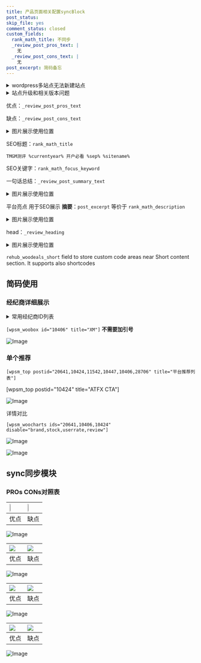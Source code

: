 ```yaml
---
title: 产品页面相关配置syncBlock
post_status: 
skip_file: yes
comment_status: closed
custom_fields:
  rank_math_title: 不同步
  _review_post_pros_text: |
    无
  _review_post_cons_text: |
    无
post_excerpt: 简码备忘
---
```

<details><summary>wordpress多站点无法新建站点</summary>

<li>和报错需要清理cookies一样的原因</li>
<li>wp-config.php里面<code>define( 'SUBDOMAIN_INSTALL', false );//子域名安装</code></li>
<li>新建子站点是用<code>define( 'SUBDOMAIN_INSTALL', true);//子域名安装</code> 完成以后，改成<code>false</code></li>
</details>

<details><summary>站点升级和相关版本问题</summary>

<p>wordpress：5.9.9
woocommerce：7.5.1
出现问题的地方：主题选项里面>><strong>Product layout >>compact style</strong></p>
<p>如何出现没有用过的字段 导致无法保存。先导出配置 然后进行修改，后面再次恢复即可。</p>
<p>出现部分字段无法显示时，需要返回默认布局后，对产品进行保存就好了。</p>
<p></p>
</details>

优点：`_review_post_pros_text`

缺点：`_review_post_cons_text`

<details><summary>图片展示使用位置</summary>

<img src="https://prod-files-secure.s3.us-west-2.amazonaws.com/39ed1227-6d7d-4570-be36-9ccd4a2c4241/f51d3d83-55d4-4bdf-9604-f37ec77ab556/Untitled.png?X-Amz-Algorithm=AWS4-HMAC-SHA256&X-Amz-Content-Sha256=UNSIGNED-PAYLOAD&X-Amz-Credential=ASIAZI2LB4666PDSEUA3%2F20250401%2Fus-west-2%2Fs3%2Faws4_request&X-Amz-Date=20250401T165522Z&X-Amz-Expires=3600&X-Amz-Security-Token=IQoJb3JpZ2luX2VjEFgaCXVzLXdlc3QtMiJHMEUCIDXpVcKOY2ZJFaHY2XhBDn1BERPWkLZNOjI4XmVYYBkDAiEAnUoHMg696cg4hogp506DRihfTNIngvhAu9couO4OdUIqiAQIwf%2F%2F%2F%2F%2F%2F%2F%2F%2F%2FARAAGgw2Mzc0MjMxODM4MDUiDM0KgkW%2FAaZuQ3Q%2FNCrcA%2BTLswoDbZeCY6X7Q2XwBVDFXWtC7ZdPhTMpTJ3Kppu3S1D3AyYXbzxGemmjy7%2FUuHHAe4Skqjb%2Fy8ZJ1kvJFApAnJa7LNPcGjtoyytA4ZSE6odJdPMVIIL%2FcCzcyxlEltj%2Bu%2BGcee1KYco4ietnCM2DDBWZvfYVM%2FowH6en8nduotlDehCP8etBkW0I4OUo72IubRL%2BHFEMX2JXNGcOeTfbx696EEdhQSc%2BFdyUOCJlGs4a%2FtSs8n42HHbr0%2FiT8J5Xv5UMs8WXG6PvPzpI%2FSKPluxnkd5d1e5IVBPH44KdHOYTyZTFL9ykK6dbOZ1My%2Bz%2BLRr6u1beGh3UhVgCGYw0KoS2N1t3HfCD9Gd0W4Sw3O4JhnGOh1IRsh1W2RzsmnF%2Fs26h%2FKS4dsstyT56ax4a7r2IYXHYymvinzqxkS%2FwsfXshQmsMhHpVw1Dl4d9on5EXdlEA5Yh5cjDUd3DTPlhAbcNRVxOyXSHEB5xV7cFAF3zpqQvOqn8%2BW9vX2s4CO8UMwe5exsjMp%2FneFCE3sem%2FR1kwRZK%2BC5UurwRvvbkB6hg%2FDtJo3Kn7YjQSBO23xcxEBHDkSwlLOJm5QJ3HcgOZdUwgI7T43ppLVWCQzQIGWgPqMVXnfufEfLSMJGfsL8GOqUB6wce%2B8Q%2B9A9so5XxF3AbPDPW0tzgtvvajVbtxIFHi%2Bz5l9ZZ1OrhsXvRUHGjdGanRyxkcJ6Uqn5JMrPYnfmlc33Le%2FkSxHDUjKJfFmwQYTpHi2Ee5A7bp1qqhN7WXb4NPDs58RAgAkU9IHHIc19hpiITT1pxU81V5gvSvDeHUfVOpePVmGCZYlllMov8%2B24e1EDmUFg7C5jkPTHNfwq4bCsYJ2X7&X-Amz-Signature=8990b44291ccd6a5bf9a3d568d518b71d79659d24b91440b279bd1312d81cdd3&X-Amz-SignedHeaders=host&x-id=GetObject" alt="Image">
</details>

SEO标题：`rank_math_title`

`TMGM测评 %currentyear% 开户必看 %sep% %sitename%`

SEO关键字：`rank_math_focus_keyword`

一句话总结：`_review_post_summary_text`

<details><summary>图片展示使用位置</summary>

<img src="https://prod-files-secure.s3.us-west-2.amazonaws.com/39ed1227-6d7d-4570-be36-9ccd4a2c4241/4b96a922-296c-4f4e-8630-d1c870cbce01/Untitled.png?X-Amz-Algorithm=AWS4-HMAC-SHA256&X-Amz-Content-Sha256=UNSIGNED-PAYLOAD&X-Amz-Credential=ASIAZI2LB466S4SIHQYR%2F20250401%2Fus-west-2%2Fs3%2Faws4_request&X-Amz-Date=20250401T165522Z&X-Amz-Expires=3600&X-Amz-Security-Token=IQoJb3JpZ2luX2VjEFgaCXVzLXdlc3QtMiJHMEUCIQCLYZ8NFItqeIMVwEegJnm6gIqihTGdLKdrPSRCeE0%2BYgIgL8EOG2dZXo5yKQBdYSSwwBtKy1eSzeNO3%2BdYtlLwIVkqiAQIwf%2F%2F%2F%2F%2F%2F%2F%2F%2F%2FARAAGgw2Mzc0MjMxODM4MDUiDMmE94FfuZ3zrTS64CrcA2ViDTRxyDqx6DnRSITJK452rz%2FY22fCbR2cvbmjk8Hq2hnzNxFf%2FivLjeI3vxo%2FGwU6OeZd5ijnAjd%2B3v3HAnB2Wd%2Fku9ZNqppr2uPOkzj1QF716Btr7oxoySTYPMf3IKbUIu%2ByvJ1Gkl5oVWbUSBkxomKG4IhQjNhshA4fZqxvC6kgXrSJFwiJtF%2FrFoX5%2FeXzO4TUrysHtvlo6O1z69408sr92OVbCBAQxrt6WVX1r9ZkyeogKvlGuCtJbF30SQxVws3RkG7Df0iYkVR%2FEXuYCKD5m1jv3nOIZ0YY5j7fjRIhZWQwi7N3C1vuWcVc0KvmYU7cYtcCaxGAlYL%2Fb1s1oRICwTTToRpNkYWKBBv0TIsU3UHLJNMJLLhPI06k8rg8neO3w0vU3W%2BZQAlD6tesBpy%2B5sNfqx6FROn0XTMzpEKUEE3C7srqPkCW4gS%2F9fYxEv3M8wnHg4Jz10SosjSwCuBicKbOhDTkm3lxF6SdfQj5p9sKiS6jjuPdiOEYh9tFSD%2FOs1p8icfAYMQDMEHtctyUY4VlO1U0w9CTO%2BVeJlwicAOB0d6Rz4ZjnOoSzjol%2B%2BK79CVTSJxwauOCLHDr%2BxZXoNYCqzL%2Ft7fZM8IGwx1GXHkc%2FZL2ULhjMPWfsL8GOqUBjDe3I95kn8Oln%2Br%2FQ4CDtDLbguVglEQnlQBOuiQ%2Bv7FwAjSinYzCenxIPbPAuvHFTKUPcCkniFypNcGrpSvHWi%2BYF%2FMGT3JZbG0u%2FWhm9Uu1kCTman975r8RPXuD7pxtJchUDw8YihUfLhmIsxWpP7tQRm%2B3qS%2FrVzFLSmxi5GBOy7d3%2BHa9FjTmDwwIrY4EehMEcl2Ebs%2BmhYzKrZXx2YGwWxEt&X-Amz-Signature=ea4bf7ce8b18034f380ba944c5b2ba95b4f372a6f7e79b6c13bbbdeb4a928c66&X-Amz-SignedHeaders=host&x-id=GetObject" alt="Image">
</details>

平台亮点 用于SEO展示 **摘要**：`post_excerpt`  等价于 `rank_math_description`

<details><summary>图片展示使用位置</summary>

<img src="https://prod-files-secure.s3.us-west-2.amazonaws.com/39ed1227-6d7d-4570-be36-9ccd4a2c4241/1ee11f63-b60a-4dfe-a7a7-d58ff23b5d88/Untitled.png?X-Amz-Algorithm=AWS4-HMAC-SHA256&X-Amz-Content-Sha256=UNSIGNED-PAYLOAD&X-Amz-Credential=ASIAZI2LB466RQIUAAFA%2F20250401%2Fus-west-2%2Fs3%2Faws4_request&X-Amz-Date=20250401T165522Z&X-Amz-Expires=3600&X-Amz-Security-Token=IQoJb3JpZ2luX2VjEFgaCXVzLXdlc3QtMiJHMEUCIQDKMsbc9HabIrdyYlchSNy6pLH0JkTqNrhL0cwiGKi1eAIgKx9DLXXkuqOYm8ZoNbIzHQCMgCA2trMPXFiORSe0%2BFMqiAQIwf%2F%2F%2F%2F%2F%2F%2F%2F%2F%2FARAAGgw2Mzc0MjMxODM4MDUiDBJDqT0Xq3Vkn%2Fv%2FIircA%2Fv87bxqAO9k4jqqCEZsvGDofOswAcnmr8S2nojIIbqJHm56UHA9AMXxw6hijuk04Qvvo%2FeI0JBFhbLch0CyW3bCVHwB6Wa30Y70JCHNXUYuYDIMzAauXA8aRQ5v%2B0%2Ffz%2B3tBsBvM8PpdHygVe8pqR0Kq8LaVKQT7HTDRTURBiJqri%2FYYYHoMzepSKWl2b81CR%2BgmOc%2BdJdG8ahXO3jT1ZQdC%2BfpjS7NX4a04Lu2HeboU8nmULZtyKGg9AzecCsbK6wKlU7ryjFsEi3UVZwKA%2FBOzZkKmOy8%2F%2FnkBJV3ifKaKuk9pRmamwysqDG19jVdYDCz51xREiJ0uE1DuEi0MFkMNVlbneEQovt%2F9mWPo7xT0wzQ0rI0z2ywLZWR0gpK5H1B1rkH9XpAzPA%2FiDVJ6BbyaCfPS4%2BjZgb7svu75aMzB0zLPAPbg9fy4oGQ6AvNZLh7Id8Ba5eWxwJAmsMlipvBrONVCdTYMWiCxJ2VFpfLVwFCp%2B5m3gEGVP3tuqwLrhhjQOs881K0TAZkOjn6jKc3gMxhS0JULd0UN5k6tqoQtNYvn367KkhQvyjOMt1Ecrl%2BQUkTn4JHf3%2B%2Fcy9Ye4KhslMPXOGbhK%2BEoTL%2F1n3amq47e1UD%2F%2BX5%2FXxVMM6fsL8GOqUBGNJL3YUah5oap8qTrvzOaM3jOMWimfGs%2BHp13jHF3T2n6ljJRlGgevaHcQMaizP8S9SubS3m4b1uutA%2BxpDyOrI%2BudRCtcqV%2Ftu8dz%2FLqDdg%2BKD%2B1gz3hsPAOOkFyAS2KvT1%2FEy4k87BaNeAxKnkvKCcJ%2FAJUZRB10d2AmjBd8kmiLwzzbh%2BVaLrD7fuumrlvZAuX1kWiMHrTlPboBBS308kvU0t&X-Amz-Signature=b70d6c335270f5e22cc3cc91ada6c2eb63f5018224c6b2bc6ba26571abb56ab5&X-Amz-SignedHeaders=host&x-id=GetObject" alt="Image">
<img src="https://prod-files-secure.s3.us-west-2.amazonaws.com/39ed1227-6d7d-4570-be36-9ccd4a2c4241/ad4118b5-78d8-4fbe-801e-3b29b5d99c01/Untitled.png?X-Amz-Algorithm=AWS4-HMAC-SHA256&X-Amz-Content-Sha256=UNSIGNED-PAYLOAD&X-Amz-Credential=ASIAZI2LB466RQIUAAFA%2F20250401%2Fus-west-2%2Fs3%2Faws4_request&X-Amz-Date=20250401T165522Z&X-Amz-Expires=3600&X-Amz-Security-Token=IQoJb3JpZ2luX2VjEFgaCXVzLXdlc3QtMiJHMEUCIQDKMsbc9HabIrdyYlchSNy6pLH0JkTqNrhL0cwiGKi1eAIgKx9DLXXkuqOYm8ZoNbIzHQCMgCA2trMPXFiORSe0%2BFMqiAQIwf%2F%2F%2F%2F%2F%2F%2F%2F%2F%2FARAAGgw2Mzc0MjMxODM4MDUiDBJDqT0Xq3Vkn%2Fv%2FIircA%2Fv87bxqAO9k4jqqCEZsvGDofOswAcnmr8S2nojIIbqJHm56UHA9AMXxw6hijuk04Qvvo%2FeI0JBFhbLch0CyW3bCVHwB6Wa30Y70JCHNXUYuYDIMzAauXA8aRQ5v%2B0%2Ffz%2B3tBsBvM8PpdHygVe8pqR0Kq8LaVKQT7HTDRTURBiJqri%2FYYYHoMzepSKWl2b81CR%2BgmOc%2BdJdG8ahXO3jT1ZQdC%2BfpjS7NX4a04Lu2HeboU8nmULZtyKGg9AzecCsbK6wKlU7ryjFsEi3UVZwKA%2FBOzZkKmOy8%2F%2FnkBJV3ifKaKuk9pRmamwysqDG19jVdYDCz51xREiJ0uE1DuEi0MFkMNVlbneEQovt%2F9mWPo7xT0wzQ0rI0z2ywLZWR0gpK5H1B1rkH9XpAzPA%2FiDVJ6BbyaCfPS4%2BjZgb7svu75aMzB0zLPAPbg9fy4oGQ6AvNZLh7Id8Ba5eWxwJAmsMlipvBrONVCdTYMWiCxJ2VFpfLVwFCp%2B5m3gEGVP3tuqwLrhhjQOs881K0TAZkOjn6jKc3gMxhS0JULd0UN5k6tqoQtNYvn367KkhQvyjOMt1Ecrl%2BQUkTn4JHf3%2B%2Fcy9Ye4KhslMPXOGbhK%2BEoTL%2F1n3amq47e1UD%2F%2BX5%2FXxVMM6fsL8GOqUBGNJL3YUah5oap8qTrvzOaM3jOMWimfGs%2BHp13jHF3T2n6ljJRlGgevaHcQMaizP8S9SubS3m4b1uutA%2BxpDyOrI%2BudRCtcqV%2Ftu8dz%2FLqDdg%2BKD%2B1gz3hsPAOOkFyAS2KvT1%2FEy4k87BaNeAxKnkvKCcJ%2FAJUZRB10d2AmjBd8kmiLwzzbh%2BVaLrD7fuumrlvZAuX1kWiMHrTlPboBBS308kvU0t&X-Amz-Signature=80b11b8b3da7785777e7f93a47e3d98dc6fd4d81dc4db4feeaa3899db51bad98&X-Amz-SignedHeaders=host&x-id=GetObject" alt="Image">
<img src="https://prod-files-secure.s3.us-west-2.amazonaws.com/39ed1227-6d7d-4570-be36-9ccd4a2c4241/a38cf7c9-a79c-4b64-9e94-13589fe0758b/Untitled.png?X-Amz-Algorithm=AWS4-HMAC-SHA256&X-Amz-Content-Sha256=UNSIGNED-PAYLOAD&X-Amz-Credential=ASIAZI2LB466RQIUAAFA%2F20250401%2Fus-west-2%2Fs3%2Faws4_request&X-Amz-Date=20250401T165522Z&X-Amz-Expires=3600&X-Amz-Security-Token=IQoJb3JpZ2luX2VjEFgaCXVzLXdlc3QtMiJHMEUCIQDKMsbc9HabIrdyYlchSNy6pLH0JkTqNrhL0cwiGKi1eAIgKx9DLXXkuqOYm8ZoNbIzHQCMgCA2trMPXFiORSe0%2BFMqiAQIwf%2F%2F%2F%2F%2F%2F%2F%2F%2F%2FARAAGgw2Mzc0MjMxODM4MDUiDBJDqT0Xq3Vkn%2Fv%2FIircA%2Fv87bxqAO9k4jqqCEZsvGDofOswAcnmr8S2nojIIbqJHm56UHA9AMXxw6hijuk04Qvvo%2FeI0JBFhbLch0CyW3bCVHwB6Wa30Y70JCHNXUYuYDIMzAauXA8aRQ5v%2B0%2Ffz%2B3tBsBvM8PpdHygVe8pqR0Kq8LaVKQT7HTDRTURBiJqri%2FYYYHoMzepSKWl2b81CR%2BgmOc%2BdJdG8ahXO3jT1ZQdC%2BfpjS7NX4a04Lu2HeboU8nmULZtyKGg9AzecCsbK6wKlU7ryjFsEi3UVZwKA%2FBOzZkKmOy8%2F%2FnkBJV3ifKaKuk9pRmamwysqDG19jVdYDCz51xREiJ0uE1DuEi0MFkMNVlbneEQovt%2F9mWPo7xT0wzQ0rI0z2ywLZWR0gpK5H1B1rkH9XpAzPA%2FiDVJ6BbyaCfPS4%2BjZgb7svu75aMzB0zLPAPbg9fy4oGQ6AvNZLh7Id8Ba5eWxwJAmsMlipvBrONVCdTYMWiCxJ2VFpfLVwFCp%2B5m3gEGVP3tuqwLrhhjQOs881K0TAZkOjn6jKc3gMxhS0JULd0UN5k6tqoQtNYvn367KkhQvyjOMt1Ecrl%2BQUkTn4JHf3%2B%2Fcy9Ye4KhslMPXOGbhK%2BEoTL%2F1n3amq47e1UD%2F%2BX5%2FXxVMM6fsL8GOqUBGNJL3YUah5oap8qTrvzOaM3jOMWimfGs%2BHp13jHF3T2n6ljJRlGgevaHcQMaizP8S9SubS3m4b1uutA%2BxpDyOrI%2BudRCtcqV%2Ftu8dz%2FLqDdg%2BKD%2B1gz3hsPAOOkFyAS2KvT1%2FEy4k87BaNeAxKnkvKCcJ%2FAJUZRB10d2AmjBd8kmiLwzzbh%2BVaLrD7fuumrlvZAuX1kWiMHrTlPboBBS308kvU0t&X-Amz-Signature=ec7f23230983cb3a298f22031ae791cd5cf8adecb8a5bf41e986e7fa7fe0a498&X-Amz-SignedHeaders=host&x-id=GetObject" alt="Image">
<img src="https://prod-files-secure.s3.us-west-2.amazonaws.com/39ed1227-6d7d-4570-be36-9ccd4a2c4241/7da6fc1e-d2ac-42ae-8c75-cb5749aa18f6/Untitled.png?X-Amz-Algorithm=AWS4-HMAC-SHA256&X-Amz-Content-Sha256=UNSIGNED-PAYLOAD&X-Amz-Credential=ASIAZI2LB466RQIUAAFA%2F20250401%2Fus-west-2%2Fs3%2Faws4_request&X-Amz-Date=20250401T165522Z&X-Amz-Expires=3600&X-Amz-Security-Token=IQoJb3JpZ2luX2VjEFgaCXVzLXdlc3QtMiJHMEUCIQDKMsbc9HabIrdyYlchSNy6pLH0JkTqNrhL0cwiGKi1eAIgKx9DLXXkuqOYm8ZoNbIzHQCMgCA2trMPXFiORSe0%2BFMqiAQIwf%2F%2F%2F%2F%2F%2F%2F%2F%2F%2FARAAGgw2Mzc0MjMxODM4MDUiDBJDqT0Xq3Vkn%2Fv%2FIircA%2Fv87bxqAO9k4jqqCEZsvGDofOswAcnmr8S2nojIIbqJHm56UHA9AMXxw6hijuk04Qvvo%2FeI0JBFhbLch0CyW3bCVHwB6Wa30Y70JCHNXUYuYDIMzAauXA8aRQ5v%2B0%2Ffz%2B3tBsBvM8PpdHygVe8pqR0Kq8LaVKQT7HTDRTURBiJqri%2FYYYHoMzepSKWl2b81CR%2BgmOc%2BdJdG8ahXO3jT1ZQdC%2BfpjS7NX4a04Lu2HeboU8nmULZtyKGg9AzecCsbK6wKlU7ryjFsEi3UVZwKA%2FBOzZkKmOy8%2F%2FnkBJV3ifKaKuk9pRmamwysqDG19jVdYDCz51xREiJ0uE1DuEi0MFkMNVlbneEQovt%2F9mWPo7xT0wzQ0rI0z2ywLZWR0gpK5H1B1rkH9XpAzPA%2FiDVJ6BbyaCfPS4%2BjZgb7svu75aMzB0zLPAPbg9fy4oGQ6AvNZLh7Id8Ba5eWxwJAmsMlipvBrONVCdTYMWiCxJ2VFpfLVwFCp%2B5m3gEGVP3tuqwLrhhjQOs881K0TAZkOjn6jKc3gMxhS0JULd0UN5k6tqoQtNYvn367KkhQvyjOMt1Ecrl%2BQUkTn4JHf3%2B%2Fcy9Ye4KhslMPXOGbhK%2BEoTL%2F1n3amq47e1UD%2F%2BX5%2FXxVMM6fsL8GOqUBGNJL3YUah5oap8qTrvzOaM3jOMWimfGs%2BHp13jHF3T2n6ljJRlGgevaHcQMaizP8S9SubS3m4b1uutA%2BxpDyOrI%2BudRCtcqV%2Ftu8dz%2FLqDdg%2BKD%2B1gz3hsPAOOkFyAS2KvT1%2FEy4k87BaNeAxKnkvKCcJ%2FAJUZRB10d2AmjBd8kmiLwzzbh%2BVaLrD7fuumrlvZAuX1kWiMHrTlPboBBS308kvU0t&X-Amz-Signature=e2b6d9fd0301c37b8cc94a1e3892904aa8fa4b64e2846c9539ffd78db42f7586&X-Amz-SignedHeaders=host&x-id=GetObject" alt="Image">
<img src="https://prod-files-secure.s3.us-west-2.amazonaws.com/39ed1227-6d7d-4570-be36-9ccd4a2c4241/7e97f40a-eaee-47f5-b2f9-475f96808fa7/Untitled.png?X-Amz-Algorithm=AWS4-HMAC-SHA256&X-Amz-Content-Sha256=UNSIGNED-PAYLOAD&X-Amz-Credential=ASIAZI2LB466RQIUAAFA%2F20250401%2Fus-west-2%2Fs3%2Faws4_request&X-Amz-Date=20250401T165522Z&X-Amz-Expires=3600&X-Amz-Security-Token=IQoJb3JpZ2luX2VjEFgaCXVzLXdlc3QtMiJHMEUCIQDKMsbc9HabIrdyYlchSNy6pLH0JkTqNrhL0cwiGKi1eAIgKx9DLXXkuqOYm8ZoNbIzHQCMgCA2trMPXFiORSe0%2BFMqiAQIwf%2F%2F%2F%2F%2F%2F%2F%2F%2F%2FARAAGgw2Mzc0MjMxODM4MDUiDBJDqT0Xq3Vkn%2Fv%2FIircA%2Fv87bxqAO9k4jqqCEZsvGDofOswAcnmr8S2nojIIbqJHm56UHA9AMXxw6hijuk04Qvvo%2FeI0JBFhbLch0CyW3bCVHwB6Wa30Y70JCHNXUYuYDIMzAauXA8aRQ5v%2B0%2Ffz%2B3tBsBvM8PpdHygVe8pqR0Kq8LaVKQT7HTDRTURBiJqri%2FYYYHoMzepSKWl2b81CR%2BgmOc%2BdJdG8ahXO3jT1ZQdC%2BfpjS7NX4a04Lu2HeboU8nmULZtyKGg9AzecCsbK6wKlU7ryjFsEi3UVZwKA%2FBOzZkKmOy8%2F%2FnkBJV3ifKaKuk9pRmamwysqDG19jVdYDCz51xREiJ0uE1DuEi0MFkMNVlbneEQovt%2F9mWPo7xT0wzQ0rI0z2ywLZWR0gpK5H1B1rkH9XpAzPA%2FiDVJ6BbyaCfPS4%2BjZgb7svu75aMzB0zLPAPbg9fy4oGQ6AvNZLh7Id8Ba5eWxwJAmsMlipvBrONVCdTYMWiCxJ2VFpfLVwFCp%2B5m3gEGVP3tuqwLrhhjQOs881K0TAZkOjn6jKc3gMxhS0JULd0UN5k6tqoQtNYvn367KkhQvyjOMt1Ecrl%2BQUkTn4JHf3%2B%2Fcy9Ye4KhslMPXOGbhK%2BEoTL%2F1n3amq47e1UD%2F%2BX5%2FXxVMM6fsL8GOqUBGNJL3YUah5oap8qTrvzOaM3jOMWimfGs%2BHp13jHF3T2n6ljJRlGgevaHcQMaizP8S9SubS3m4b1uutA%2BxpDyOrI%2BudRCtcqV%2Ftu8dz%2FLqDdg%2BKD%2B1gz3hsPAOOkFyAS2KvT1%2FEy4k87BaNeAxKnkvKCcJ%2FAJUZRB10d2AmjBd8kmiLwzzbh%2BVaLrD7fuumrlvZAuX1kWiMHrTlPboBBS308kvU0t&X-Amz-Signature=87947e518dd3520277e0e0241e282f65ca464a4e4ebc62940a8fc070046d0cc7&X-Amz-SignedHeaders=host&x-id=GetObject" alt="Image">
</details>

head：`_review_heading`

<details><summary>图片展示使用位置</summary>

<img src="https://prod-files-secure.s3.us-west-2.amazonaws.com/39ed1227-6d7d-4570-be36-9ccd4a2c4241/3a4650ad-9887-415c-889a-edd51fa54f27/Untitled.png?X-Amz-Algorithm=AWS4-HMAC-SHA256&X-Amz-Content-Sha256=UNSIGNED-PAYLOAD&X-Amz-Credential=ASIAZI2LB466QAICH37I%2F20250401%2Fus-west-2%2Fs3%2Faws4_request&X-Amz-Date=20250401T165523Z&X-Amz-Expires=3600&X-Amz-Security-Token=IQoJb3JpZ2luX2VjEFgaCXVzLXdlc3QtMiJHMEUCIQCyVC3I45OUM6hB6Xc%2FZgpzPjgjkqXAugMlDQmzr9YP1gIgCGEQqSNWvVu5T0O8rFHz5eMYEGSK0wcksRowiW9nBf0qiAQIwf%2F%2F%2F%2F%2F%2F%2F%2F%2F%2FARAAGgw2Mzc0MjMxODM4MDUiDIMiyLUS5uEvZ9snESrcAyPEDOn9HxaLYRNHxCPD4Z%2B1UmMiyEE3FmwMyPwS3yE5uczcUjlb7c2BWcGKK%2FBEiJoDMHYgg%2BRuiNQBPgvIyBbM1sm43Vz4lvtKM60GHckIpR4HEKwWa8RQy0dBiKaG6a1T5TWIvdw5V7Onhyx37MChWNXjdRL2T9QDtdM8KuDHRVKy0EMSLOAaBnPvO447%2BNJtu4%2FUKyI9CI5621Pa7ChVFwyM%2F2XLMbMfRlR7xXYeoPKP7tB%2BfipZGBnbXJ46SQAROkujrOw4TQyihphL872sSiLcLbWBRIyIgE2AQdKcRIkanshJVjm8rVibQ2iBztz772uF7zHcL73d1X7Fyi3bXNu%2B18lgjXtzeK71Ci8CxLiDzP9j04jduG9%2FxF7rBpIJUOW0IOMcl1iBmnKs3ph1L0M%2FjGEkuHCtVg92cdVJLLInMjAtErt%2Bzuc%2F6ASBy%2FwPmBB4wEkoYQNngczAhfs9CBdY80fWqP1k8StEFDAMFKuMzwgkaHs%2BMa059YYV8k8wPbetF%2FdzTFwQCfFn9ePfsYCDBKs00xSM1B%2BjBuRJBJnKugt5zyK%2BxrqnJk%2B7dr9Zwc1z0c9ivTO1PrVrU3an3vdB2Ma8znYMN8H62ziBe14PQ7VCvs5pI9hiMMCfsL8GOqUB%2BDFmBBOsV84KbWvpgDAGPdUeJp1yuLkDxNZvqquagpp3LcOxERYRMVucx0HnE3a1ra4Ueebvyd0aVYdGfaPOCPNdCFUIrVqddORmUCMpnw0F3TOqo1S7KCaI93Mk2IWJM%2BJOiMRu%2Bz93hd5cODLB%2BbJm2S%2BQyjQQLHpWr6kE22KH0mZX9QzzZJrGvfrAfj4jdLB2tMEJ98Nin081%2Fy4V5pJbp4Nx&X-Amz-Signature=051455155bc55a709699366623da8bb85e62ac7c336f53c914aac72d790b610e&X-Amz-SignedHeaders=host&x-id=GetObject" alt="Image">
</details>

`rehub_woodeals_short`	field to store custom code areas near Short content section. It supports also shortcodes



## 简码使用

### 经纪商详细展示

<details><summary>常用经纪商ID列表</summary>

<pre><code class="php">嘉盛 ===> 20641  [wpsm_woobox id="20641" title="嘉盛"]
易信easymarkets ===> 11542  [wpsm_woobox id="11542" title="易信easymarkets"]
ATFX外汇 ===> 10424  [wpsm_woobox id="10424" title="ATFX"]
XM ===> 10406  [wpsm_woobox id="10406" title="XM"]
TMGM ===> 29622  [wpsm_woobox id="29622" title="TMGM"]
HYCM ===> 10447  [wpsm_woobox id="10447" title="HYCM"]
fpmarkets澳福外汇 ===> 20639  [wpsm_woobox id="20639" title="fpmarkets澳福外汇"]</code></pre>
</details>

`[wpsm_woobox id="10406" title="XM"]` **不需要加引号**

![Image](https://prod-files-secure.s3.us-west-2.amazonaws.com/39ed1227-6d7d-4570-be36-9ccd4a2c4241/4f898f9d-0fa7-4e43-acd3-ac6bc7be575a/Untitled.png?X-Amz-Algorithm=AWS4-HMAC-SHA256&X-Amz-Content-Sha256=UNSIGNED-PAYLOAD&X-Amz-Credential=ASIAZI2LB46646ZCH22T%2F20250401%2Fus-west-2%2Fs3%2Faws4_request&X-Amz-Date=20250401T165519Z&X-Amz-Expires=3600&X-Amz-Security-Token=IQoJb3JpZ2luX2VjEFgaCXVzLXdlc3QtMiJGMEQCIDDNy4iPqVAEUqq2LzlIAwXgbPb%2B115zKp36OD63pT9KAiBr4DN270vyUvTKstFLAY1WqYNtRd4nzAxr13uCm6X6UiqIBAjB%2F%2F%2F%2F%2F%2F%2F%2F%2F%2F8BEAAaDDYzNzQyMzE4MzgwNSIMzEMtF4xbjjrOWiHZKtwDenVfG3AWLFXglR7zZgiBpi6QWxjyfUSf4xfRqO2jtsu04oB%2FtjZwlTnWNN3s74BKUOpbpklP%2FB2yoOf%2FMblPRECj1rRKTH2UQjV2I5iTIBdznaRQTaDgnjwqjkMnYOnm4wOsDsNAd0d4EnFpFfBpPiq3fSpMHmOvTgDZ2DNFWCKzSk5pnnstL%2B2zelvVJ2IJIOGwqmIpWP2A6fieG%2FpeQlLzdrcfk7Ex9zCfKQ3kt0LuEkLMBe6jLtJY%2BPnyoORJc%2FRAfQOXXlciaH0tgLIpJuo6Eg0ToSrkXNmj9ffrbf85ajBN6r4Xt00IBi9UY1HOYNUizOaDGz95pmujkTKMLRYXqeAk35asCkFZMZTuBLWHwz9Wx5De7nubBOEk39BVeHWC%2FeCT2KoQkojozS7VR8hSZKghRjn8rFTpVQqJS%2BFrkABe2OUo5FBWjyATT1lv%2F3PbQcFQ4iktroybplXq44nPmTz5gSKoFM2664ZgDPALrhAT4BOeRMXnDNxGMqnwAZ%2B9yjUV%2Bjy0zpBmERmF4BjA%2FIeNbKwKbr1idkUm7dR2o5jBjWeOAWnLjwISANssos7ovyzv%2FTgQfLZL0rP6nc98tm12HmhTjGkUIwcEEzc55ZmkAHcdKCMTnfkw4J%2BwvwY6pgF%2FDwDEK%2F%2BdzGQnKckA5yimajRYjaR4u5glAcnyMHLxTb6fmsCNL6YQ5J07REcV5qji8kJ4VBOcV07EiuomSQ7nmcXM4zNcVwyAn%2FcQWFysPb%2BZ%2FwQf%2B%2F%2BI7Afzg7pSu11o0ZDif6F%2FNjQIs2yJAvucWWudlgQNvQ68MfhSRWY9pabWG9xWwCZ2NhqU6Fui7eWuJXHCPB4d5wLRAEci9byfpQ31FIr2&X-Amz-Signature=78eeb2c5fa5238e25e5a12c6140338b5530fe1378e11bc8cc6b6de8be2a7d981&X-Amz-SignedHeaders=host&x-id=GetObject)

### 单个推荐
`[wpsm_top postid="20641,10424,11542,10447,10406,28706" title="平台推荐列表"]`

[wpsm_top postid="10424" title="ATFX CTA"]

![Image](https://prod-files-secure.s3.us-west-2.amazonaws.com/39ed1227-6d7d-4570-be36-9ccd4a2c4241/5ac620dc-51a8-48b6-b55d-91f47299193c/Untitled.png?X-Amz-Algorithm=AWS4-HMAC-SHA256&X-Amz-Content-Sha256=UNSIGNED-PAYLOAD&X-Amz-Credential=ASIAZI2LB46646ZCH22T%2F20250401%2Fus-west-2%2Fs3%2Faws4_request&X-Amz-Date=20250401T165519Z&X-Amz-Expires=3600&X-Amz-Security-Token=IQoJb3JpZ2luX2VjEFgaCXVzLXdlc3QtMiJGMEQCIDDNy4iPqVAEUqq2LzlIAwXgbPb%2B115zKp36OD63pT9KAiBr4DN270vyUvTKstFLAY1WqYNtRd4nzAxr13uCm6X6UiqIBAjB%2F%2F%2F%2F%2F%2F%2F%2F%2F%2F8BEAAaDDYzNzQyMzE4MzgwNSIMzEMtF4xbjjrOWiHZKtwDenVfG3AWLFXglR7zZgiBpi6QWxjyfUSf4xfRqO2jtsu04oB%2FtjZwlTnWNN3s74BKUOpbpklP%2FB2yoOf%2FMblPRECj1rRKTH2UQjV2I5iTIBdznaRQTaDgnjwqjkMnYOnm4wOsDsNAd0d4EnFpFfBpPiq3fSpMHmOvTgDZ2DNFWCKzSk5pnnstL%2B2zelvVJ2IJIOGwqmIpWP2A6fieG%2FpeQlLzdrcfk7Ex9zCfKQ3kt0LuEkLMBe6jLtJY%2BPnyoORJc%2FRAfQOXXlciaH0tgLIpJuo6Eg0ToSrkXNmj9ffrbf85ajBN6r4Xt00IBi9UY1HOYNUizOaDGz95pmujkTKMLRYXqeAk35asCkFZMZTuBLWHwz9Wx5De7nubBOEk39BVeHWC%2FeCT2KoQkojozS7VR8hSZKghRjn8rFTpVQqJS%2BFrkABe2OUo5FBWjyATT1lv%2F3PbQcFQ4iktroybplXq44nPmTz5gSKoFM2664ZgDPALrhAT4BOeRMXnDNxGMqnwAZ%2B9yjUV%2Bjy0zpBmERmF4BjA%2FIeNbKwKbr1idkUm7dR2o5jBjWeOAWnLjwISANssos7ovyzv%2FTgQfLZL0rP6nc98tm12HmhTjGkUIwcEEzc55ZmkAHcdKCMTnfkw4J%2BwvwY6pgF%2FDwDEK%2F%2BdzGQnKckA5yimajRYjaR4u5glAcnyMHLxTb6fmsCNL6YQ5J07REcV5qji8kJ4VBOcV07EiuomSQ7nmcXM4zNcVwyAn%2FcQWFysPb%2BZ%2FwQf%2B%2F%2BI7Afzg7pSu11o0ZDif6F%2FNjQIs2yJAvucWWudlgQNvQ68MfhSRWY9pabWG9xWwCZ2NhqU6Fui7eWuJXHCPB4d5wLRAEci9byfpQ31FIr2&X-Amz-Signature=610e9d21d08809a54d8bd28e02ae09081a18067657bf5f4ee1658891579228c7&X-Amz-SignedHeaders=host&x-id=GetObject)

详情对比

`[wpsm_woocharts ids="20641,10406,10424" disable="brand,stock,userrate,review"]`

![Image](https://prod-files-secure.s3.us-west-2.amazonaws.com/39ed1227-6d7d-4570-be36-9ccd4a2c4241/bf3ba45f-b9f3-4295-8aef-b4a495fd25f4/Untitled.png?X-Amz-Algorithm=AWS4-HMAC-SHA256&X-Amz-Content-Sha256=UNSIGNED-PAYLOAD&X-Amz-Credential=ASIAZI2LB46646ZCH22T%2F20250401%2Fus-west-2%2Fs3%2Faws4_request&X-Amz-Date=20250401T165519Z&X-Amz-Expires=3600&X-Amz-Security-Token=IQoJb3JpZ2luX2VjEFgaCXVzLXdlc3QtMiJGMEQCIDDNy4iPqVAEUqq2LzlIAwXgbPb%2B115zKp36OD63pT9KAiBr4DN270vyUvTKstFLAY1WqYNtRd4nzAxr13uCm6X6UiqIBAjB%2F%2F%2F%2F%2F%2F%2F%2F%2F%2F8BEAAaDDYzNzQyMzE4MzgwNSIMzEMtF4xbjjrOWiHZKtwDenVfG3AWLFXglR7zZgiBpi6QWxjyfUSf4xfRqO2jtsu04oB%2FtjZwlTnWNN3s74BKUOpbpklP%2FB2yoOf%2FMblPRECj1rRKTH2UQjV2I5iTIBdznaRQTaDgnjwqjkMnYOnm4wOsDsNAd0d4EnFpFfBpPiq3fSpMHmOvTgDZ2DNFWCKzSk5pnnstL%2B2zelvVJ2IJIOGwqmIpWP2A6fieG%2FpeQlLzdrcfk7Ex9zCfKQ3kt0LuEkLMBe6jLtJY%2BPnyoORJc%2FRAfQOXXlciaH0tgLIpJuo6Eg0ToSrkXNmj9ffrbf85ajBN6r4Xt00IBi9UY1HOYNUizOaDGz95pmujkTKMLRYXqeAk35asCkFZMZTuBLWHwz9Wx5De7nubBOEk39BVeHWC%2FeCT2KoQkojozS7VR8hSZKghRjn8rFTpVQqJS%2BFrkABe2OUo5FBWjyATT1lv%2F3PbQcFQ4iktroybplXq44nPmTz5gSKoFM2664ZgDPALrhAT4BOeRMXnDNxGMqnwAZ%2B9yjUV%2Bjy0zpBmERmF4BjA%2FIeNbKwKbr1idkUm7dR2o5jBjWeOAWnLjwISANssos7ovyzv%2FTgQfLZL0rP6nc98tm12HmhTjGkUIwcEEzc55ZmkAHcdKCMTnfkw4J%2BwvwY6pgF%2FDwDEK%2F%2BdzGQnKckA5yimajRYjaR4u5glAcnyMHLxTb6fmsCNL6YQ5J07REcV5qji8kJ4VBOcV07EiuomSQ7nmcXM4zNcVwyAn%2FcQWFysPb%2BZ%2FwQf%2B%2F%2BI7Afzg7pSu11o0ZDif6F%2FNjQIs2yJAvucWWudlgQNvQ68MfhSRWY9pabWG9xWwCZ2NhqU6Fui7eWuJXHCPB4d5wLRAEci9byfpQ31FIr2&X-Amz-Signature=7d8eec2d651a24ecc7238059c114922b7529de1cc2037356c9c081ec48661bc2&X-Amz-SignedHeaders=host&x-id=GetObject)

![Image](https://prod-files-secure.s3.us-west-2.amazonaws.com/39ed1227-6d7d-4570-be36-9ccd4a2c4241/30bc56ef-f383-4b48-9768-2ebc9e436ec0/Untitled.png?X-Amz-Algorithm=AWS4-HMAC-SHA256&X-Amz-Content-Sha256=UNSIGNED-PAYLOAD&X-Amz-Credential=ASIAZI2LB46646ZCH22T%2F20250401%2Fus-west-2%2Fs3%2Faws4_request&X-Amz-Date=20250401T165519Z&X-Amz-Expires=3600&X-Amz-Security-Token=IQoJb3JpZ2luX2VjEFgaCXVzLXdlc3QtMiJGMEQCIDDNy4iPqVAEUqq2LzlIAwXgbPb%2B115zKp36OD63pT9KAiBr4DN270vyUvTKstFLAY1WqYNtRd4nzAxr13uCm6X6UiqIBAjB%2F%2F%2F%2F%2F%2F%2F%2F%2F%2F8BEAAaDDYzNzQyMzE4MzgwNSIMzEMtF4xbjjrOWiHZKtwDenVfG3AWLFXglR7zZgiBpi6QWxjyfUSf4xfRqO2jtsu04oB%2FtjZwlTnWNN3s74BKUOpbpklP%2FB2yoOf%2FMblPRECj1rRKTH2UQjV2I5iTIBdznaRQTaDgnjwqjkMnYOnm4wOsDsNAd0d4EnFpFfBpPiq3fSpMHmOvTgDZ2DNFWCKzSk5pnnstL%2B2zelvVJ2IJIOGwqmIpWP2A6fieG%2FpeQlLzdrcfk7Ex9zCfKQ3kt0LuEkLMBe6jLtJY%2BPnyoORJc%2FRAfQOXXlciaH0tgLIpJuo6Eg0ToSrkXNmj9ffrbf85ajBN6r4Xt00IBi9UY1HOYNUizOaDGz95pmujkTKMLRYXqeAk35asCkFZMZTuBLWHwz9Wx5De7nubBOEk39BVeHWC%2FeCT2KoQkojozS7VR8hSZKghRjn8rFTpVQqJS%2BFrkABe2OUo5FBWjyATT1lv%2F3PbQcFQ4iktroybplXq44nPmTz5gSKoFM2664ZgDPALrhAT4BOeRMXnDNxGMqnwAZ%2B9yjUV%2Bjy0zpBmERmF4BjA%2FIeNbKwKbr1idkUm7dR2o5jBjWeOAWnLjwISANssos7ovyzv%2FTgQfLZL0rP6nc98tm12HmhTjGkUIwcEEzc55ZmkAHcdKCMTnfkw4J%2BwvwY6pgF%2FDwDEK%2F%2BdzGQnKckA5yimajRYjaR4u5glAcnyMHLxTb6fmsCNL6YQ5J07REcV5qji8kJ4VBOcV07EiuomSQ7nmcXM4zNcVwyAn%2FcQWFysPb%2BZ%2FwQf%2B%2F%2BI7Afzg7pSu11o0ZDif6F%2FNjQIs2yJAvucWWudlgQNvQ68MfhSRWY9pabWG9xWwCZ2NhqU6Fui7eWuJXHCPB4d5wLRAEci9byfpQ31FIr2&X-Amz-Signature=c156804954a4e97b3dfd586033ee124bda1d5fba6190f1f88c36db89e4032f46&X-Amz-SignedHeaders=host&x-id=GetObject)

## sync同步模块

### PROs CONs对照表

| <img src="https://cdn.ifttt.fun/gh/jarlin8/OSS@main/icons/customize/pros.svg" height="auto" width="37.3%"> | <img src="https://cdn.ifttt.fun/gh/jarlin8/OSS@main/icons/customize/cons.svg" height="auto" width="28.8%"> |
| :--- | :--- |
| 优点 | 缺点 |

![Image](https://prod-files-secure.s3.us-west-2.amazonaws.com/39ed1227-6d7d-4570-be36-9ccd4a2c4241/8742b755-dfb5-4004-9a5f-d6e561664bd8/Untitled.png?X-Amz-Algorithm=AWS4-HMAC-SHA256&X-Amz-Content-Sha256=UNSIGNED-PAYLOAD&X-Amz-Credential=ASIAZI2LB46646ZCH22T%2F20250401%2Fus-west-2%2Fs3%2Faws4_request&X-Amz-Date=20250401T165519Z&X-Amz-Expires=3600&X-Amz-Security-Token=IQoJb3JpZ2luX2VjEFgaCXVzLXdlc3QtMiJGMEQCIDDNy4iPqVAEUqq2LzlIAwXgbPb%2B115zKp36OD63pT9KAiBr4DN270vyUvTKstFLAY1WqYNtRd4nzAxr13uCm6X6UiqIBAjB%2F%2F%2F%2F%2F%2F%2F%2F%2F%2F8BEAAaDDYzNzQyMzE4MzgwNSIMzEMtF4xbjjrOWiHZKtwDenVfG3AWLFXglR7zZgiBpi6QWxjyfUSf4xfRqO2jtsu04oB%2FtjZwlTnWNN3s74BKUOpbpklP%2FB2yoOf%2FMblPRECj1rRKTH2UQjV2I5iTIBdznaRQTaDgnjwqjkMnYOnm4wOsDsNAd0d4EnFpFfBpPiq3fSpMHmOvTgDZ2DNFWCKzSk5pnnstL%2B2zelvVJ2IJIOGwqmIpWP2A6fieG%2FpeQlLzdrcfk7Ex9zCfKQ3kt0LuEkLMBe6jLtJY%2BPnyoORJc%2FRAfQOXXlciaH0tgLIpJuo6Eg0ToSrkXNmj9ffrbf85ajBN6r4Xt00IBi9UY1HOYNUizOaDGz95pmujkTKMLRYXqeAk35asCkFZMZTuBLWHwz9Wx5De7nubBOEk39BVeHWC%2FeCT2KoQkojozS7VR8hSZKghRjn8rFTpVQqJS%2BFrkABe2OUo5FBWjyATT1lv%2F3PbQcFQ4iktroybplXq44nPmTz5gSKoFM2664ZgDPALrhAT4BOeRMXnDNxGMqnwAZ%2B9yjUV%2Bjy0zpBmERmF4BjA%2FIeNbKwKbr1idkUm7dR2o5jBjWeOAWnLjwISANssos7ovyzv%2FTgQfLZL0rP6nc98tm12HmhTjGkUIwcEEzc55ZmkAHcdKCMTnfkw4J%2BwvwY6pgF%2FDwDEK%2F%2BdzGQnKckA5yimajRYjaR4u5glAcnyMHLxTb6fmsCNL6YQ5J07REcV5qji8kJ4VBOcV07EiuomSQ7nmcXM4zNcVwyAn%2FcQWFysPb%2BZ%2FwQf%2B%2F%2BI7Afzg7pSu11o0ZDif6F%2FNjQIs2yJAvucWWudlgQNvQ68MfhSRWY9pabWG9xWwCZ2NhqU6Fui7eWuJXHCPB4d5wLRAEci9byfpQ31FIr2&X-Amz-Signature=6f8528780b7324a6ce5f7e7f4c0f450ecbe462fa84b3288ff2eb70586626d39a&X-Amz-SignedHeaders=host&x-id=GetObject)

| <img src="https://cdn.ifttt.fun/gh/jarlin8/OSS@main/icons/customize/pros1.svg" height="auto"> | <img src="https://cdn.ifttt.fun/gh/jarlin8/OSS@main/icons/customize/cons1.svg" height="auto"> |
| :--- | :--- |
| 优点 | 缺点 |

![Image](https://prod-files-secure.s3.us-west-2.amazonaws.com/39ed1227-6d7d-4570-be36-9ccd4a2c4241/806358f8-c9c4-4e17-bb35-c6c76a5397a5/Untitled.png?X-Amz-Algorithm=AWS4-HMAC-SHA256&X-Amz-Content-Sha256=UNSIGNED-PAYLOAD&X-Amz-Credential=ASIAZI2LB46646ZCH22T%2F20250401%2Fus-west-2%2Fs3%2Faws4_request&X-Amz-Date=20250401T165519Z&X-Amz-Expires=3600&X-Amz-Security-Token=IQoJb3JpZ2luX2VjEFgaCXVzLXdlc3QtMiJGMEQCIDDNy4iPqVAEUqq2LzlIAwXgbPb%2B115zKp36OD63pT9KAiBr4DN270vyUvTKstFLAY1WqYNtRd4nzAxr13uCm6X6UiqIBAjB%2F%2F%2F%2F%2F%2F%2F%2F%2F%2F8BEAAaDDYzNzQyMzE4MzgwNSIMzEMtF4xbjjrOWiHZKtwDenVfG3AWLFXglR7zZgiBpi6QWxjyfUSf4xfRqO2jtsu04oB%2FtjZwlTnWNN3s74BKUOpbpklP%2FB2yoOf%2FMblPRECj1rRKTH2UQjV2I5iTIBdznaRQTaDgnjwqjkMnYOnm4wOsDsNAd0d4EnFpFfBpPiq3fSpMHmOvTgDZ2DNFWCKzSk5pnnstL%2B2zelvVJ2IJIOGwqmIpWP2A6fieG%2FpeQlLzdrcfk7Ex9zCfKQ3kt0LuEkLMBe6jLtJY%2BPnyoORJc%2FRAfQOXXlciaH0tgLIpJuo6Eg0ToSrkXNmj9ffrbf85ajBN6r4Xt00IBi9UY1HOYNUizOaDGz95pmujkTKMLRYXqeAk35asCkFZMZTuBLWHwz9Wx5De7nubBOEk39BVeHWC%2FeCT2KoQkojozS7VR8hSZKghRjn8rFTpVQqJS%2BFrkABe2OUo5FBWjyATT1lv%2F3PbQcFQ4iktroybplXq44nPmTz5gSKoFM2664ZgDPALrhAT4BOeRMXnDNxGMqnwAZ%2B9yjUV%2Bjy0zpBmERmF4BjA%2FIeNbKwKbr1idkUm7dR2o5jBjWeOAWnLjwISANssos7ovyzv%2FTgQfLZL0rP6nc98tm12HmhTjGkUIwcEEzc55ZmkAHcdKCMTnfkw4J%2BwvwY6pgF%2FDwDEK%2F%2BdzGQnKckA5yimajRYjaR4u5glAcnyMHLxTb6fmsCNL6YQ5J07REcV5qji8kJ4VBOcV07EiuomSQ7nmcXM4zNcVwyAn%2FcQWFysPb%2BZ%2FwQf%2B%2F%2BI7Afzg7pSu11o0ZDif6F%2FNjQIs2yJAvucWWudlgQNvQ68MfhSRWY9pabWG9xWwCZ2NhqU6Fui7eWuJXHCPB4d5wLRAEci9byfpQ31FIr2&X-Amz-Signature=a576a9403f8d4b599a7bf3202712f1427c864b51ae1893f64de6ff470cd85388&X-Amz-SignedHeaders=host&x-id=GetObject)

| <img src="https://cdn.ifttt.fun/gh/jarlin8/OSS@main/icons/customize/pros2.svg" height="auto"> | <img src="https://cdn.ifttt.fun/gh/jarlin8/OSS@main/icons/customize/cons2.svg" height="auto"> |
| :--- | :--- |
| 优点 | 缺点 |

![Image](https://prod-files-secure.s3.us-west-2.amazonaws.com/39ed1227-6d7d-4570-be36-9ccd4a2c4241/a9245ec9-70dd-4005-b534-0d54315fc5f3/Untitled.png?X-Amz-Algorithm=AWS4-HMAC-SHA256&X-Amz-Content-Sha256=UNSIGNED-PAYLOAD&X-Amz-Credential=ASIAZI2LB46646ZCH22T%2F20250401%2Fus-west-2%2Fs3%2Faws4_request&X-Amz-Date=20250401T165519Z&X-Amz-Expires=3600&X-Amz-Security-Token=IQoJb3JpZ2luX2VjEFgaCXVzLXdlc3QtMiJGMEQCIDDNy4iPqVAEUqq2LzlIAwXgbPb%2B115zKp36OD63pT9KAiBr4DN270vyUvTKstFLAY1WqYNtRd4nzAxr13uCm6X6UiqIBAjB%2F%2F%2F%2F%2F%2F%2F%2F%2F%2F8BEAAaDDYzNzQyMzE4MzgwNSIMzEMtF4xbjjrOWiHZKtwDenVfG3AWLFXglR7zZgiBpi6QWxjyfUSf4xfRqO2jtsu04oB%2FtjZwlTnWNN3s74BKUOpbpklP%2FB2yoOf%2FMblPRECj1rRKTH2UQjV2I5iTIBdznaRQTaDgnjwqjkMnYOnm4wOsDsNAd0d4EnFpFfBpPiq3fSpMHmOvTgDZ2DNFWCKzSk5pnnstL%2B2zelvVJ2IJIOGwqmIpWP2A6fieG%2FpeQlLzdrcfk7Ex9zCfKQ3kt0LuEkLMBe6jLtJY%2BPnyoORJc%2FRAfQOXXlciaH0tgLIpJuo6Eg0ToSrkXNmj9ffrbf85ajBN6r4Xt00IBi9UY1HOYNUizOaDGz95pmujkTKMLRYXqeAk35asCkFZMZTuBLWHwz9Wx5De7nubBOEk39BVeHWC%2FeCT2KoQkojozS7VR8hSZKghRjn8rFTpVQqJS%2BFrkABe2OUo5FBWjyATT1lv%2F3PbQcFQ4iktroybplXq44nPmTz5gSKoFM2664ZgDPALrhAT4BOeRMXnDNxGMqnwAZ%2B9yjUV%2Bjy0zpBmERmF4BjA%2FIeNbKwKbr1idkUm7dR2o5jBjWeOAWnLjwISANssos7ovyzv%2FTgQfLZL0rP6nc98tm12HmhTjGkUIwcEEzc55ZmkAHcdKCMTnfkw4J%2BwvwY6pgF%2FDwDEK%2F%2BdzGQnKckA5yimajRYjaR4u5glAcnyMHLxTb6fmsCNL6YQ5J07REcV5qji8kJ4VBOcV07EiuomSQ7nmcXM4zNcVwyAn%2FcQWFysPb%2BZ%2FwQf%2B%2F%2BI7Afzg7pSu11o0ZDif6F%2FNjQIs2yJAvucWWudlgQNvQ68MfhSRWY9pabWG9xWwCZ2NhqU6Fui7eWuJXHCPB4d5wLRAEci9byfpQ31FIr2&X-Amz-Signature=18be32d9245ccd877c0ef78cd1bf9bd5c11f295c41c5726707f0e2088701bcfa&X-Amz-SignedHeaders=host&x-id=GetObject)

| <img src="https://cdn.ifttt.fun/gh/jarlin8/OSS@main/icons/customize/pros3.svg" height="auto"> | <img src="https://cdn.ifttt.fun/gh/jarlin8/OSS@main/icons/customize/cons3.svg" height="auto"> |
| :--- | :--- |
| 优点 | 缺点 |

![Image](https://prod-files-secure.s3.us-west-2.amazonaws.com/39ed1227-6d7d-4570-be36-9ccd4a2c4241/e1e580a2-2e5c-4780-9ff4-19c318fc2284/Untitled.png?X-Amz-Algorithm=AWS4-HMAC-SHA256&X-Amz-Content-Sha256=UNSIGNED-PAYLOAD&X-Amz-Credential=ASIAZI2LB46646ZCH22T%2F20250401%2Fus-west-2%2Fs3%2Faws4_request&X-Amz-Date=20250401T165519Z&X-Amz-Expires=3600&X-Amz-Security-Token=IQoJb3JpZ2luX2VjEFgaCXVzLXdlc3QtMiJGMEQCIDDNy4iPqVAEUqq2LzlIAwXgbPb%2B115zKp36OD63pT9KAiBr4DN270vyUvTKstFLAY1WqYNtRd4nzAxr13uCm6X6UiqIBAjB%2F%2F%2F%2F%2F%2F%2F%2F%2F%2F8BEAAaDDYzNzQyMzE4MzgwNSIMzEMtF4xbjjrOWiHZKtwDenVfG3AWLFXglR7zZgiBpi6QWxjyfUSf4xfRqO2jtsu04oB%2FtjZwlTnWNN3s74BKUOpbpklP%2FB2yoOf%2FMblPRECj1rRKTH2UQjV2I5iTIBdznaRQTaDgnjwqjkMnYOnm4wOsDsNAd0d4EnFpFfBpPiq3fSpMHmOvTgDZ2DNFWCKzSk5pnnstL%2B2zelvVJ2IJIOGwqmIpWP2A6fieG%2FpeQlLzdrcfk7Ex9zCfKQ3kt0LuEkLMBe6jLtJY%2BPnyoORJc%2FRAfQOXXlciaH0tgLIpJuo6Eg0ToSrkXNmj9ffrbf85ajBN6r4Xt00IBi9UY1HOYNUizOaDGz95pmujkTKMLRYXqeAk35asCkFZMZTuBLWHwz9Wx5De7nubBOEk39BVeHWC%2FeCT2KoQkojozS7VR8hSZKghRjn8rFTpVQqJS%2BFrkABe2OUo5FBWjyATT1lv%2F3PbQcFQ4iktroybplXq44nPmTz5gSKoFM2664ZgDPALrhAT4BOeRMXnDNxGMqnwAZ%2B9yjUV%2Bjy0zpBmERmF4BjA%2FIeNbKwKbr1idkUm7dR2o5jBjWeOAWnLjwISANssos7ovyzv%2FTgQfLZL0rP6nc98tm12HmhTjGkUIwcEEzc55ZmkAHcdKCMTnfkw4J%2BwvwY6pgF%2FDwDEK%2F%2BdzGQnKckA5yimajRYjaR4u5glAcnyMHLxTb6fmsCNL6YQ5J07REcV5qji8kJ4VBOcV07EiuomSQ7nmcXM4zNcVwyAn%2FcQWFysPb%2BZ%2FwQf%2B%2F%2BI7Afzg7pSu11o0ZDif6F%2FNjQIs2yJAvucWWudlgQNvQ68MfhSRWY9pabWG9xWwCZ2NhqU6Fui7eWuJXHCPB4d5wLRAEci9byfpQ31FIr2&X-Amz-Signature=f84ddef7ef0bf9043713c6dcd9d18bff4abdb1450d17c2f0f82c1ffdd1edcb33&X-Amz-SignedHeaders=host&x-id=GetObject)